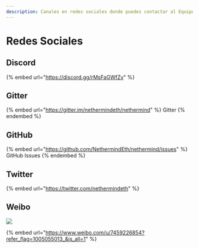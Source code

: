 ```yaml
---
description: Canales en redes sociales donde puedes contactar al Equipo
---
```


# Redes Sociales

## Discord

{% embed url="https://discord.gg/rMsFaGWfZv" %}

## Gitter

{% embed url="https://gitter.im/nethermindeth/nethermind" %}
Gitter
{% endembed %}

## GitHub

{% embed url="https://github.com/NethermindEth/nethermind/issues" %}
GitHub Issues
{% endembed %}

## Twitter

{% embed url="https://twitter.com/nethermindeth" %}

## Weibo

![](../.gitbook/assets/1845600783.jpg)

{% embed url="https://www.weibo.com/u/7459226854?refer_flag=1005055013_&is_all=1" %}
